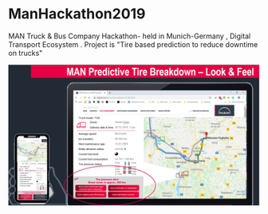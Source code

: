 # ManHackathon2019
MAN Truck &amp; Bus Company Hackathon- held in Munich-Germany , Digital Transport Ecosystem . Project is "Tire based prediction to reduce downtime on trucks"

![MAN Image](https://github.com/ugurkanates/ManHackathon2019/blob/master/test233.png)
